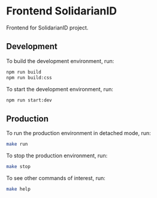 # Frontend SolidarianID

Frontend for SolidarianID project.

## Development

To build the development environment, run:

```sh
npm run build
npm run build:css
```

To start the development environment, run:

```sh
npm run start:dev
```

## Production

To run the production environment in detached mode, run:

```sh
make run
```

To stop the production environment, run:

```sh
make stop
```

To see other commands of interest, run:

```sh
make help
```

